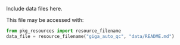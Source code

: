 Include data files here.

This file may be accessed with:

```Python
from pkg_resources import resource_filename
data_file = resource_filename("giga_auto_qc", "data/README.md")
```
